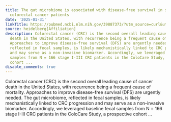 ```yaml
---
title: The gut microbiome is associated with disease-free survival in stage I-III
  colorectal cancer patients
date: '2025-01-31'
linkTitle: https://pubmed.ncbi.nlm.nih.gov/39887373/?utm_source=curl&utm_medium=rss&utm_campaign=pubmed-2&utm_content=1FakS-2QOkCT8HsMOQP1bCRQ4YzyumYOmxmF0moLsQ3dFB1E9V&fc=20220326224207&ff=20250131170637&v=2.18.0.post9+e462414
source: heidelberg[Affiliation]
description: Colorectal cancer (CRC) is the second overall leading cause of cancer
  death in the United States, with recurrence being a frequent cause of mortality.
  Approaches to improve disease-free survival (DFS) are urgently needed. The gut microbiome,
  reflected in fecal samples, is likely mechanistically linked to CRC progression
  and may serve as a non-invasive biomarker. Accordingly, we leveraged baseline fecal
  samples from N = 166 stage I-III CRC patients in the ColoCare Study, a prospective
  cohort ...
disable_comments: true
---
```

Colorectal cancer (CRC) is the second overall leading cause of cancer death in the United States, with recurrence being a frequent cause of mortality. Approaches to improve disease-free survival (DFS) are urgently needed. The gut microbiome, reflected in fecal samples, is likely mechanistically linked to CRC progression and may serve as a non-invasive biomarker. Accordingly, we leveraged baseline fecal samples from N = 166 stage I-III CRC patients in the ColoCare Study, a prospective cohort ...